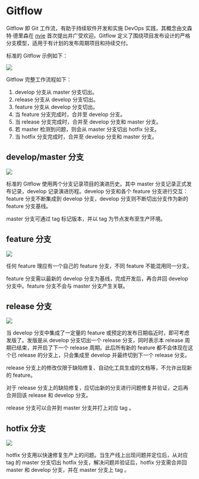 # Gitflow

Gitflow 即 Git 工作流，有助于持续软件开发和实施 DevOps 实践，其概念由文森特·德里森在 [nvie](http://nvie.com/posts/a-successful-git-branching-model/) 首次提出并广受欢迎。Gitflow 定义了围绕项目发布设计的严格分支模型，适用于有计划的发布周期项目和持续交付。

标准的 Gitflow 示例如下：

![](https://terminus-paas.oss-cn-hangzhou.aliyuncs.com/paas-doc/2021/08/02/63182c72-d730-4690-8d09-bc1d8959a137.png)

Gitflow 完整工作流程如下：
1. develop 分支从 master 分支切出。
2. release 分支从 develop 分支切出。
3. feature 分支从 develop 分支切出。
4. 当 feature 分支完成时，合并至 develop 分支。
5. 当 release 分支完成时，合并至 develop 分支和 master 分支。
6. 若 master 检测到问题，则会从 master 分支切出 hotfix 分支。
7. 当 hotfix 分支完成时，合并至 develop 分支和 master 分支。

## develop/master 分支

![](https://terminus-paas.oss-cn-hangzhou.aliyuncs.com/paas-doc/2021/08/02/5ba6cca2-d6ac-42b0-839a-22550cc963ee.png)

标准的 Gitflow 使用两个分支记录项目的演进历史。其中 master 分支记录正式发布记录，develop 记录演进历程。develop 分支和各个 feature 分支进行交互：feature 分支不断集成到 develop 分支，develop 分支则不断切出分支作为新的 feature 分支基线。

master 分支可通过 tag 标记版本，并以 tag 为节点发布至生产环境。

## feature 分支

![](https://terminus-paas.oss-cn-hangzhou.aliyuncs.com/paas-doc/2021/08/02/b7400cec-f674-4814-9821-d8574ab4591d.png)

任何 feature 理应有一个自己的 feature 分支，不同 feature 不能混用同一分支。

feature 分支需以最新的 develop 分支为基线，完成开发后，再合并回 develop 分支中。feature 分支不会与 master 分支产生关联。

## release 分支

![](https://terminus-paas.oss-cn-hangzhou.aliyuncs.com/paas-doc/2021/08/02/7d73a92b-a5f4-4687-86e2-b16456ab8235.png)

当 develop 分支中集成了一定量的 feature 或预定的发布日期临近时，即可考虑发版了。发版是从 develop 分支切出一个 release 分支，同时表示本 release 周期已结束，并开启了下一个 release 周期。此后所有新的 feature 都不会体现在这个已 release 的分支上，只会集成至 develop 并最终切到下一个 release 分支。

release 分支上的修改仅限于缺陷修复、自动化工具生成的文档等，不允许出现新的 feature。

对于 release 分支上的缺陷修复，应切出新的分支进行问题修复并验证，之后再合并回该 release 和 develop 分支。

release 分支可以合并到 master 分支并打上对应 tag 。

## hotfix 分支

![](https://terminus-paas.oss-cn-hangzhou.aliyuncs.com/paas-doc/2021/08/02/ce4125be-7826-4fd0-987b-d5db9a51c705.png)

hotfix 分支用以快速修复生产上的问题。当生产线上出现问题并定位后，从对应 tag 的 master 分支切出 hotfix 分支，解决问题并验证后，hotfix 分支需合并回 master 和 develop 分支，并在 master 分支上 tag 。

